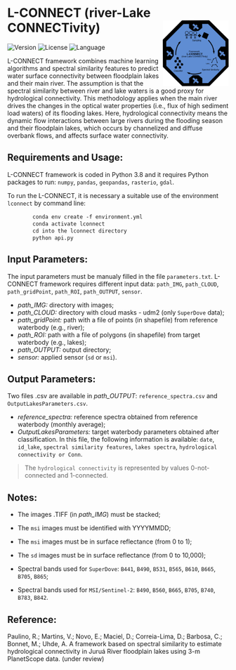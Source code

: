 # L-CONNECT (river-Lake CONNECTivity) <img src="img/lconnect.svg" width="150" align="right" />
![Version](https://img.shields.io/badge/version-v.0.0.1-blue)
![License](https://img.shields.io/badge/license-GPL%203.0-blue)
![Language](https://img.shields.io/badge/language-Python-blue)

L-CONNECT framework combines machine learning algorithms and spectral similarity features to predict water surface connectivity between floodplain lakes and their main river. The assumption is that the spectral similarity between river and lake waters is a good proxy for hydrological connectivity. This methodology applies when the main river drives the changes in the optical water properties (i.e., flux of high sediment load waters) of its flooding lakes. Here, hydrological connectivity means the dynamic flow interactions between large rivers during the flooding season and their floodplain lakes, which occurs by channelized and diffuse overbank flows, and affects surface water connectivity.

## Requirements and Usage:
L-CONNECT framework is coded in Python 3.8 and it requires Python packages to run: `numpy`, `pandas`, `geopandas`, `rasterio`, `gdal`.

To run the L-CONNECT, it is necessary a suitable use of the environment `lconnect` by command line:

            conda env create -f environment.yml
            conda activate lconnect
            cd into the lconnect directory
            python api.py

## Input Parameters:
The input parameters must be manualy filled in the file `parameters.txt`. L-CONNECT framework requires different input data: `path_IMG`, `path_CLOUD`, `path_gridPoint`, `path_ROI`, `path_OUTPUT`, `sensor`.     

* *path_IMG:* directory with images;
* *path_CLOUD:* directory with cloud masks - udm2 (only `SuperDove` data);
* *path_gridPoint:* path with a file of points (in shapefile) from reference waterbody (e.g., river);
* *path_ROI:* path with a file of polygons (in shapefile) from target waterbody (e.g., lakes); 
* *path_OUTPUT:* output directory;
* *sensor:* applied sensor (`sd` or `msi`). 
        
## Output Parameters:
Two files .csv are available in *path_OUTPUT*: `reference_spectra.csv` and `OutputLakesParameters.csv`.

* *reference_spectra:* reference spectra obtained from reference waterbody (monthly average);
* *OutputLakesParameters:* target waterbody parameters obtained after classification. In this file, the following information is available: `date`, `id_lake`, `spectral similarity features`, `lakes spectra`, `hydrological connectivity or Conn`.

> The `hydrological connectivity` is represented by values 0-not-connected and 1-connected.      

## Notes:
* The images .TIFF (in *path_IMG*) must be stacked;

* The `msi` images must be identified with YYYYMMDD; 

* The `msi` images must be in surface reflectance (from 0 to 1);

* The `sd` images must be in surface reflectance (from 0 to 10,000);

* Spectral bands used for `SuperDove`: `B441`, `B490`, `B531`, `B565`, `B610`, `B665`, `B705`, `B865`;

* Spectral bands used for `MSI/Sentinel-2`: `B490`, `B560`, `B665`, `B705`, `B740`, `B783`, `B842`.

## Reference:
Paulino, R.; Martins, V.; Novo, E.; Maciel, D.; Correia-Lima, D.; Barbosa, C.; Bonnet, M.; Uhde, A. A framework based on spectral similarity to estimate hydrological connectivity in Juruá River floodplain lakes using 3-m PlanetScope data. (under review)              


